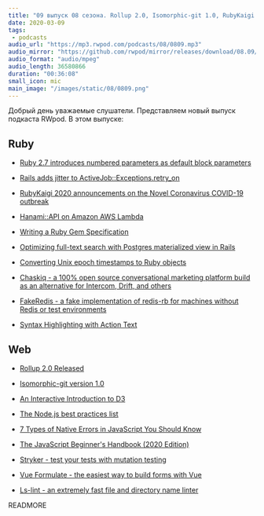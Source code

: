 ```yaml
---
title: "09 выпуск 08 сезона. Rollup 2.0, Isomorphic-git 1.0, RubyKaigi 2020 and COVID-19, Chaskiq, Stryker, Vue Formulate и прочее"
date: 2020-03-09
tags:
 - podcasts
audio_url: "https://mp3.rwpod.com/podcasts/08/0809.mp3"
audio_mirror: "https://github.com/rwpod/mirror/releases/download/08.09/0809.mp3"
audio_format: "audio/mpeg"
audio_length: 36580866
duration: "00:36:08"
small_icon: mic
main_image: "/images/static/08/0809.png"
---
```


Добрый день уважаемые слушатели. Представляем новый выпуск подкаста RWpod. В этом выпуске:

## Ruby

 - [Ruby 2.7 introduces numbered parameters as default block parameters](https://blog.bigbinary.com/2020/03/03/ruby-2-7-introduces-numbered-parameters-as-default-block-parameters.html)
 - [Rails adds jitter to ActiveJob::Exceptions.retry_on](https://blog.saeloun.com/2020/03/04/rails-adds-jitter-to-activejob-exceptions-retry_on.html)
 - [RubyKaigi 2020 announcements on the Novel Coronavirus COVID-19 outbreak](https://esa-pages.io/p/sharing/68/posts/1006/b15a58c675f5a69d06e5.html)
 - [Hanami::API on Amazon AWS Lambda](https://lucaguidi.com/2020/03/04/hanamiapi-on-amazon-aws-lambda/)


 - [Writing a Ruby Gem Specification](https://piotrmurach.com/articles/writing-a-ruby-gem-specification/)
 - [Optimizing full-text search with Postgres materialized view in Rails](https://caspg.com/blog/optimizing-full-text-search-with-postgres-materialized-view-in-rails)
 - [Converting Unix epoch timestamps to Ruby objects](https://prathamesh.tech/2020/03/02/converting-timestamps-to-ruby-objects/)
 - [Chaskiq - a 100% open source conversational marketing platform build as an alternative for Intercom, Drift, and others](https://github.com/chaskiq/chaskiq)
 - [FakeRedis - a fake implementation of redis-rb for machines without Redis or test environments](https://github.com/guilleiguaran/fakeredis)
 - [Syntax Highlighting with Action Text](https://www.driftingruby.com/episodes/syntax-highlighting-with-action-text)

## Web

 - [Rollup 2.0 Released](https://github.com/rollup/rollup/releases/tag/v2.0.0)
 - [Isomorphic-git version 1.0](https://isomorphic-git.org/blog/2020/02/25/version-1-0-0)
 - [An Interactive Introduction to D3](https://observablehq.com/@mitvis/introduction-to-d3)
 - [The Node.js best practices list](https://github.com/goldbergyoni/nodebestpractices#readme)


 - [7 Types of Native Errors in JavaScript You Should Know](https://blog.bitsrc.io/types-of-native-errors-in-javascript-you-must-know-b8238d40e492)
 - [The JavaScript Beginner's Handbook (2020 Edition)](https://www.freecodecamp.org/news/the-complete-javascript-handbook-f26b2c71719c/)
 - [Stryker - test your tests with mutation testing](https://stryker-mutator.io/)
 - [Vue Formulate - the easiest way to build forms with Vue](https://vueformulate.com/)
 - [Ls-lint - an extremely fast file and directory name linter](https://github.com/loeffel-io/ls-lint)

READMORE
